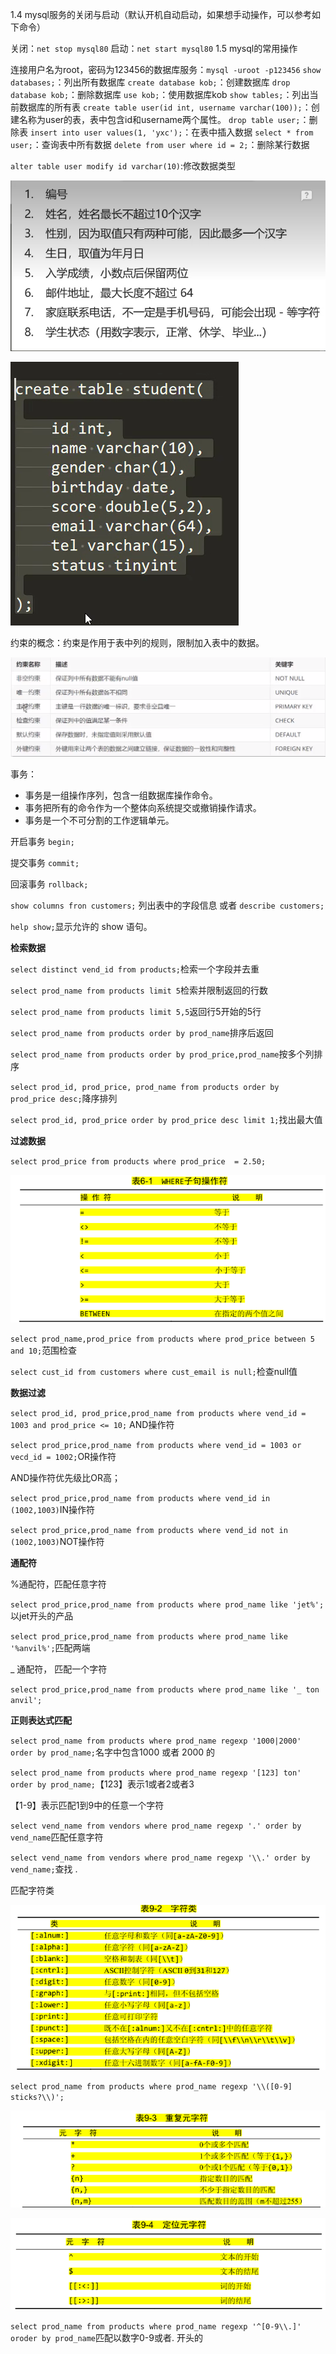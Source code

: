 1.4 mysql服务的关闭与启动（默认开机自动启动，如果想手动操作，可以参考如下命令）

关闭：`net stop mysql80`
启动：`net start mysql80`
1.5 mysql的常用操作

连接用户名为root，密码为123456的数据库服务：`mysql -uroot -p123456`
`show databases;`：列出所有数据库
`create database kob;`：创建数据库
`drop database kob;`：删除数据库
`use kob;`：使用数据库kob
`show tables;`：列出当前数据库的所有表
`create table user(id int, username varchar(100));`：创建名称为user的表，表中包含id和username两个属性。
`drop table user;`：删除表
`insert into user values(1, 'yxc');`：在表中插入数据
`select * from user;`：查询表中所有数据
`delete from user where id = 2;`：删除某行数据

`alter table user modify id varchar(10)`:修改数据类型	





![image-20220722204629311](数据库.assets/image-20220722204629311.png)

![image-20220722204638253](数据库.assets/image-20220722204638253.png)



约束的概念：约束是作用于表中列的规则，限制加入表中的数据。

![image-20220722212843720](数据库.assets/image-20220722212843720.png)

事务：

- 事务是一组操作序列，包含一组数据库操作命令。
- 事务把所有的命令作为一个整体向系统提交或撤销操作请求。
- 事务是一个不可分割的工作逻辑单元。

开启事务  `begin; `

提交事务   `commit;`

回滚事务  `rollback;`





`show columns fron customers;` 列出表中的字段信息  或者 `describe customers;`

`help show;`显示允许的 show 语句。

**检索数据**

`select distinct vend_id from products;`检索一个字段并去重

`select prod_name from products limit 5`检索并限制返回的行数

`select prod_name from products limit 5,5`返回行5开始的5行

`select prod_name from products order by prod_name`排序后返回

`select prod_name from products order by prod_price,prod_name`按多个列排序

`select prod_id, prod_price, prod_name from products order by prod_price desc;`降序排列

`select prod_id, prod_price order by prod_price desc limit 1;`找出最大值

**过滤数据**

`select prod_price from products where prod_price  = 2.50;`

![image-20221026144624433](数据库.assets/image-20221026144624433.png)

`select prod_name,prod_price from products where prod_price between 5 and 10;`范围检查

`select cust_id from customers where cust_email is null;`检查null值

**数据过滤**

`select prod_id, prod_price,prod_name from products where vend_id = 1003 and prod_price <= 10;` AND操作符

`select prod_price,prod_name from products where vend_id = 1003 or vecd_id = 1002;`OR操作符

AND操作符优先级比OR高；

`select prod_price,prod_name from products where vend_id in (1002,1003)`IN操作符

`select prod_price,prod_name from products where vend_id not in (1002,1003)`NOT操作符

**通配符**

%通配符，匹配任意字符

`select prod_price,prod_name from products where prod_name like 'jet%';`以jet开头的产品

`select prod_price,prod_name from products where prod_name like '%anvil%';`匹配两端

_ 通配符， 匹配一个字符

`select prod_price,prod_name from products where prod_name like '_ ton anvil';`

**正则表达式匹配**

`select prod_name from products where prod_name regexp '1000|2000' order by prod_name;`名字中包含1000 或者 2000 的

`select prod_name from products where prod_name regexp '[123] ton' order by prod_name;`【123】表示1或者2或者3

【1-9】表示匹配1到9中的任意一个字符



`select vend_name from vendors where prod_name regexp '.' order by vend_name`匹配任意字符

`select vend_name from vendors where prod_name regexp '\\.' order by vend_name;`查找  .  

匹配字符类

![image-20221026152550243](数据库.assets/image-20221026152550243.png)

`select prod_name from products where prod_name regexp '\\([0-9] sticks?\\)';`

![image-20221026153024733](数据库.assets/image-20221026153024733.png)

![image-20221026153414694](数据库.assets/image-20221026153414694.png)

`select prod_name from products where prod_name regexp '^[0-9\\.]' oroder by prod_name`匹配以数字0-9或者. 开头的

